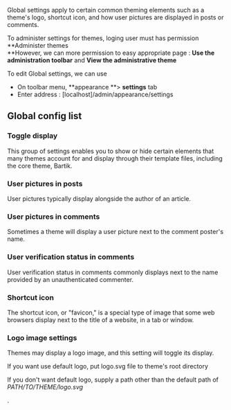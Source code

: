 Global settings apply to certain common theming elements such as a theme's logo, shortcut icon, and how user pictures are displayed in posts or comments.

To administer settings for themes, loging user must has permission **Administer themes            
**However, we can more permission to easy appropriate page : **Use the administration toolbar** and **View the administrative theme**

To edit Global settings, we can use

* On toolbar menu, **appearance **&gt; **settings** tab
* Enter address : \[localhost\]/admin/appearance/settings

## Global config list

### Toggle display

This group of settings enables you to show or hide certain elements that many themes account for and display through their template files, including the core theme, Bartik.

### User pictures in posts

User pictures typically display alongside the author of an article.

### User pictures in comments

Sometimes a theme will display a user picture next to the comment poster's name.

### User verification status in comments

User verification status in comments commonly displays next to the name provided by an unauthenticated commenter.

### Shortcut icon

The shortcut icon, or "favicon," is a special type of image that some web browsers display next to the title of a website, in a tab or window.

### Logo image settings

Themes may display a logo image, and this setting will toggle its display.

If you want use default logo, put logo.svg file to theme's root directory

If you don't want default logo, supply a path other than the default path of _PATH/TO/THEME/logo.svg_

.

